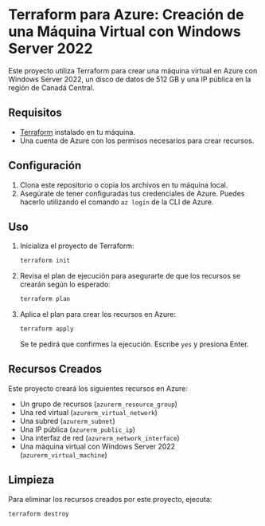 # Terraform para Azure: Creación de una Máquina Virtual con Windows Server 2022

Este proyecto utiliza Terraform para crear una máquina virtual en Azure con Windows Server 2022, un disco de datos de 512 GB y una IP pública en la región de Canadá Central.

## Requisitos

- [Terraform](https://www.terraform.io/downloads.html) instalado en tu máquina.
- Una cuenta de Azure con los permisos necesarios para crear recursos.

## Configuración

1. Clona este repositorio o copia los archivos en tu máquina local.
2. Asegúrate de tener configuradas tus credenciales de Azure. Puedes hacerlo utilizando el comando `az login` de la CLI de Azure.

## Uso

1. Inicializa el proyecto de Terraform:

    ```sh
    terraform init
    ```

2. Revisa el plan de ejecución para asegurarte de que los recursos se crearán según lo esperado:

    ```sh
    terraform plan
    ```

3. Aplica el plan para crear los recursos en Azure:

    ```sh
    terraform apply
    ```

    Se te pedirá que confirmes la ejecución. Escribe `yes` y presiona Enter.

## Recursos Creados

Este proyecto creará los siguientes recursos en Azure:

- Un grupo de recursos (`azurerm_resource_group`)
- Una red virtual (`azurerm_virtual_network`)
- Una subred (`azurerm_subnet`)
- Una IP pública (`azurerm_public_ip`)
- Una interfaz de red (`azurerm_network_interface`)
- Una máquina virtual con Windows Server 2022 (`azurerm_virtual_machine`)

## Limpieza

Para eliminar los recursos creados por este proyecto, ejecuta:

```sh
terraform destroy
